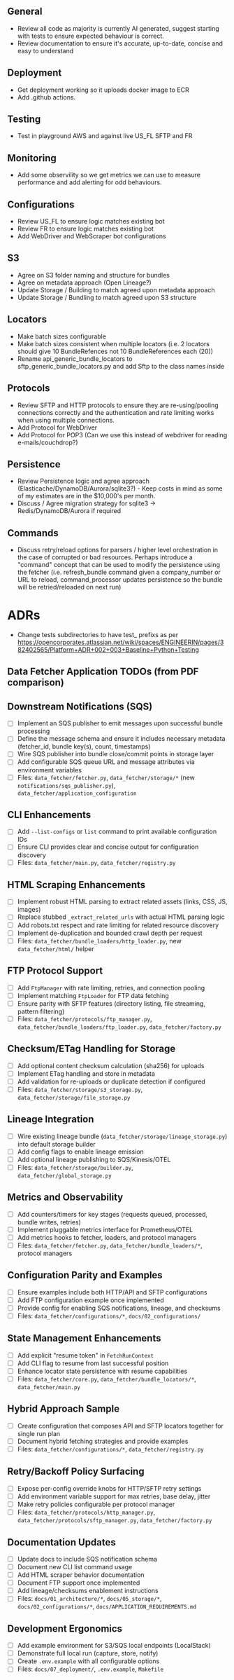 ## General

- Review all code as majority is currently AI generated, suggest starting with tests to ensure expected behaviour is correct.
- Review documentation to ensure it's accurate, up-to-date, concise and easy to understand

## Deployment

- Get deployment working so it uploads docker image to ECR
- Add .github actions.

## Testing

- Test in playground AWS and against live US_FL SFTP and FR

## Monitoring

- Add some observility so we get metrics we can use to measure performance and add alerting for odd behaviours.

## Configurations

- Review US_FL to ensure logic matches existing bot
- Review FR to ensure logic matches existing bot
- Add WebDriver and WebScraper bot configurations

## S3

- Agree on S3 folder naming and structure for bundles
- Agree on metadata approach (Open Lineage?)
- Update Storage / Building to match agreed upon metadata approach
- Update Storage / Bundling to match agreed upon S3 structure

## Locators

- Make batch sizes configurable
- Make batch sizes consistent when multiple locators (i.e. 2 locators should give 10 BundleRefences not 10 BundleReferences each (20))
- Rename api_generic_bundle_locators to sftp_generic_bundle_locators.py and add Sftp to the class names inside

## Protocols

- Review SFTP and HTTP protocols to ensure they are re-using/pooling connections correctly and the authentication and rate limiting works when using multiple connections.
- Add Protocol for WebDriver
- Add Protocol for POP3 (Can we use this instead of webdriver for reading e-mails/couchdrop?)

## Persistence

- Review Persistence logic and agree approach (Elasticache/DynamoDB/Aurora/sqlite3?) - Keep costs in mind as some of my estimates are in the $10,000's per month.
- Discuss / Agree migration strategy for sqlite3 -> Redis/DynamoDB/Aurora if required

## Commands

- Discuss retry/reload options for parsers / higher level orchestration in the case of corrupted or bad resources. Perhaps introduce a "command" concept that can be used to modify the persistence using the fetcher (i.e. refresh_bundle command given a company_number or URL to reload, command_processor updates persistence so the bundle will be retried/reloaded on next run)

# ADRs

- Change tests subdirectories to have test_ prefixs as per https://opencorporates.atlassian.net/wiki/spaces/ENGINEERIN/pages/382402565/Platform+ADR+002+003+Baseline+Python+Testing

## Data Fetcher Application TODOs (from PDF comparison)

## Downstream Notifications (SQS)
- [ ] Implement an SQS publisher to emit messages upon successful bundle processing
- [ ] Define the message schema and ensure it includes necessary metadata (fetcher_id, bundle key(s), count, timestamps)
- [ ] Wire SQS publisher into bundle close/commit points in storage layer
- [ ] Add configurable SQS queue URL and message attributes via environment variables
- [ ] Files: `data_fetcher/fetcher.py`, `data_fetcher/storage/*` (new `notifications/sqs_publisher.py`), `data_fetcher/application_configuration`

## CLI Enhancements
- [ ] Add `--list-configs` or `list` command to print available configuration IDs
- [ ] Ensure CLI provides clear and concise output for configuration discovery
- [ ] Files: `data_fetcher/main.py`, `data_fetcher/registry.py`

## HTML Scraping Enhancements
- [ ] Implement robust HTML parsing to extract related assets (links, CSS, JS, images)
- [ ] Replace stubbed `_extract_related_urls` with actual HTML parsing logic
- [ ] Add robots.txt respect and rate limiting for related resource discovery
- [ ] Implement de-duplication and bounded crawl depth per request
- [ ] Files: `data_fetcher/bundle_loaders/http_loader.py`, new `data_fetcher/html/` helper

## FTP Protocol Support
- [ ] Add `FtpManager` with rate limiting, retries, and connection pooling
- [ ] Implement matching `FtpLoader` for FTP data fetching
- [ ] Ensure parity with SFTP features (directory listing, file streaming, pattern filtering)
- [ ] Files: `data_fetcher/protocols/ftp_manager.py`, `data_fetcher/bundle_loaders/ftp_loader.py`, `data_fetcher/factory.py`

## Checksum/ETag Handling for Storage
- [ ] Add optional content checksum calculation (sha256) for uploads
- [ ] Implement ETag handling and store in metadata
- [ ] Add validation for re-uploads or duplicate detection if configured
- [ ] Files: `data_fetcher/storage/s3_storage.py`, `data_fetcher/storage/file_storage.py`

## Lineage Integration
- [ ] Wire existing lineage bundle (`data_fetcher/storage/lineage_storage.py`) into default storage builder
- [ ] Add config flags to enable lineage emission
- [ ] Add optional lineage publishing to SQS/Kinesis/OTEL
- [ ] Files: `data_fetcher/storage/builder.py`, `data_fetcher/global_storage.py`

## Metrics and Observability
- [ ] Add counters/timers for key stages (requests queued, processed, bundle writes, retries)
- [ ] Implement pluggable metrics interface for Prometheus/OTEL
- [ ] Add metrics hooks to fetcher, loaders, and protocol managers
- [ ] Files: `data_fetcher/fetcher.py`, `data_fetcher/bundle_loaders/*`, protocol managers

## Configuration Parity and Examples
- [ ] Ensure examples include both HTTP/API and SFTP configurations
- [ ] Add FTP configuration example once implemented
- [ ] Provide config for enabling SQS notifications, lineage, and checksums
- [ ] Files: `data_fetcher/configurations/*`, `docs/02_configurations/`

## State Management Enhancements
- [ ] Add explicit "resume token" in `FetchRunContext`
- [ ] Add CLI flag to resume from last successful position
- [ ] Enhance locator state persistence with resume capabilities
- [ ] Files: `data_fetcher/core.py`, `data_fetcher/bundle_locators/*`, `data_fetcher/main.py`

## Hybrid Approach Sample
- [ ] Create configuration that composes API and SFTP locators together for single run plan
- [ ] Document hybrid fetching strategies and provide examples
- [ ] Files: `data_fetcher/configurations/*`, `data_fetcher/registry.py`

## Retry/Backoff Policy Surfacing
- [ ] Expose per-config override knobs for HTTP/SFTP retry settings
- [ ] Add environment variable support for max retries, base delay, jitter
- [ ] Make retry policies configurable per protocol manager
- [ ] Files: `data_fetcher/protocols/http_manager.py`, `data_fetcher/protocols/sftp_manager.py`, `data_fetcher/factory.py`

## Documentation Updates
- [ ] Update docs to include SQS notification schema
- [ ] Document new CLI list command usage
- [ ] Add HTML scraper behavior documentation
- [ ] Document FTP support once implemented
- [ ] Add lineage/checksums enablement instructions
- [ ] Files: `docs/01_architecture/*`, `docs/05_storage/*`, `docs/02_configurations/*`, `docs/APPLICATION_REQUIREMENTS.md`

## Development Ergonomics
- [ ] Add example environment for S3/SQS local endpoints (LocalStack)
- [ ] Demonstrate full local run (capture, store, notify)
- [ ] Create `.env.example` with all configurable options
- [ ] Files: `docs/07_deployment/`, `.env.example`, `Makefile`
